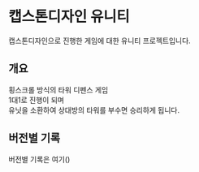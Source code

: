 # 캡스톤디자인 유니티
캡스톤디자인으로 진행한 게임에 대한 유니티 프로젝트입니다.  

## 개요  
횡스크롤 방식의 타워 디펜스 게임  
1대1로 진행이 되며  
유닛을 소환하여 상대방의 타워를 부수면 승리하게 됩니다.  

## 버전별 기록
버전별 기록은 여기() 
